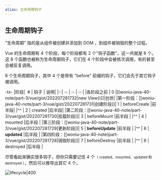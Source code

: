 ```yaml
---
alias: 生命周期钩子 
---
```


## 生命周期钩子 

"生命周期" 指的是从组件被创建并添加到 DOM ，到组件被销毁的整个过程。

Vue 的生命周期有 4 个阶段，每个阶段都有 2 个"钩子函数"，这一共就是 8 个。这 8 个函数也被称为生命周期钩子，它们在 4 个阶段中会被依次调用，有的甚至会被反复调用。

8 个生命周期钩子，其中 4 个是带有 "before" 前缀的钩子，它们会先于其它钩子被调用。

-tx-
|阶段| &nbsp;\#   | 钩子 | 说明|
|-:| -: | :-  | :- |
|各阶段之前                          |  0 |[[woniu-java-40-note/part-3/vue/gist/202207281732\|new View()]]|创世|
|第一阶段：[[woniu-java-40-note/part-3/vue/gist/202207281731\|创建阶段]]|  1 | beforeCreate     |前半段|
|^^                                  |  2 | created          |后半段|
|第二阶段：[[woniu-java-40-note/part-3/vue/gist/202207281730\|挂载阶段]]|  3 | beforeMount      |前半段 |
|^^                                  |  4 | mounted          |后半段 |
|第三阶段：[[woniu-java-40-note/part-3/vue/gist/202207281729\|更新阶段]]|  5 | **beforeUpdate** |前半段 |
|^^                                  |  6 | **updated**      |后半段 |
|第四阶段：[[woniu-java-40-note/part-3/vue/gist/202207281728\|销毁阶段]]|  7 | beforeDestroy    |前半段 |
|^^                                  |  8 | destroyed        |后半段 |

尽管看起来确实很多钩子，但你只需要记住 4 个<small>（ created、mounted、updated 和 destroyed ）</small>，然后可以推导出其它 4 个。


![lifecycle|400](https://woniumd.oss-cn-hangzhou.aliyuncs.com/java/hemiao/20220627134933.png)

